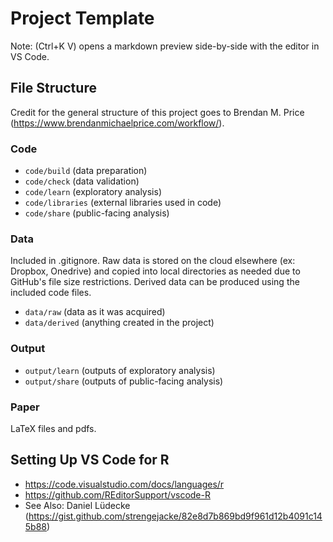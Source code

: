 # Project Template
Note: (Ctrl+K V) opens a markdown preview side-by-side with the editor in VS Code.

## File Structure
Credit for the general structure of this project goes to Brendan M. Price (https://www.brendanmichaelprice.com/workflow/).

### Code
- `code/build` (data preparation)
- `code/check` (data validation)
- `code/learn` (exploratory analysis)
- `code/libraries` (external libraries used in code)
- `code/share` (public-facing analysis)

### Data
Included in .gitignore. Raw data is stored on the cloud elsewhere (ex: Dropbox, Onedrive) and copied into local directories as needed due to GitHub's file size restrictions. Derived data can be produced using the included code files.
- `data/raw` (data as it was acquired)
- `data/derived` (anything created in the project)

### Output
- `output/learn` (outputs of exploratory analysis)
- `output/share` (outputs of public-facing analysis)

### Paper
LaTeX files and pdfs.

## Setting Up VS Code for R
- https://code.visualstudio.com/docs/languages/r
- https://github.com/REditorSupport/vscode-R
- See Also: Daniel Lüdecke (https://gist.github.com/strengejacke/82e8d7b869bd9f961d12b4091c145b88)


